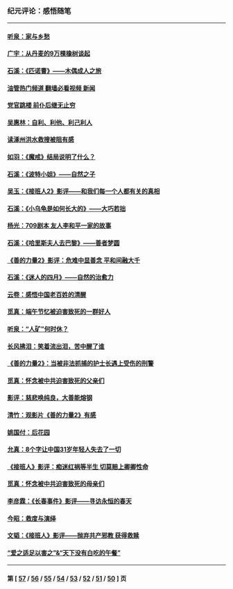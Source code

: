 ### 纪元评论：感悟随笔
---
#### [听泉：家与乡愁](../../pages/nsc1035/n14068482.md?09200330) 
#### [广宇：从丹麦的9万棵橡树谈起](../../pages/nsc1035/n14061428.md?09200330) 
#### [石溪：《匹诺曹》——木偶成人之旅](../../pages/nsc1035/n14061424.md?09200330) 
#### [油管热门频道 翻墙必看视频 新闻](ok?09200330)
#### [党官跳楼 前仆后继无止穷](../../pages/nsc1035/n14058175.md?09200330) 
#### [吴惠林：自利、利他、利己利人](../../pages/nsc1035/n14052459.md?09200330) 
#### [读涿州洪水救搜被阻有感](../../pages/nsc1035/n14049641.md?09200330) 
#### [如羽：《魔戒》结局说明了什么？](../../pages/nsc1035/n14048860.md?09200330) 
#### [石溪：《波特小姐》——自然之子](../../pages/nsc1035/n14048291.md?09200330) 
#### [吴玉：《接班人2》影评——和我们每一个人都有关的真相](../../pages/nsc1035/n14041114.md?09200330) 
#### [石溪：《小乌龟是如何长大的》——大巧若拙](../../pages/nsc1035/n14037479.md?09200330) 
#### [杨光：709剧本 友人李和平一家的故事](../../pages/nsc1035/n14032047.md?09200330) 
#### [石溪：《哈里斯夫人去巴黎》——善者梦圆](../../pages/nsc1035/n14031778.md?09200330) 
#### [《善的力量2》影评：危难中显善念 平和间融大千](../../pages/nsc1035/n14028390.md?09200330) 
#### [石溪：《迷人的四月》——自然的治愈力](../../pages/nsc1035/n14027049.md?09200330) 
#### [云卷：感悟中国老百姓的清醒](../../pages/nsc1035/n14025152.md?09200330) 
#### [觅真：端午节忆被迫害致死的一群好人](../../pages/nsc1035/n14020985.md?09200330) 
#### [听泉：“人矿”何时休？](../../pages/nsc1035/n14016609.md?09200330) 
#### [长风拂泪：笑着流出泪，苦中醒了谁](../../pages/nsc1035/n14016469.md?09200330) 
#### [《善的力量2》：当被非法抓捕的护士长遇上受伤的刑警](../../pages/nsc1035/n14015561.md?09200330) 
#### [觅真：怀念被中共迫害致死的父亲们](../../pages/nsc1035/n14014258.md?09200330) 
#### [影评：慈悲唤纯良，大善能熔钢](../../pages/nsc1035/n14010867.md?09200330) 
#### [清竹：观影片《善的力量2》有感](../../pages/nsc1035/n14010015.md?09200330) 
#### [姚国付：后花园](../../pages/nsc1035/n14005301.md?09200330) 
#### [允真：8个字让中国31岁年轻人失去了一切](../../pages/nsc1035/n13999093.md?09200330) 
#### [《接班人》影评：痴迷红祸等半生 切莫赔上卿卿性命](../../pages/nsc1035/n13998676.md?09200330) 
#### [觅真：怀念被中共迫害致死的母亲们](../../pages/nsc1035/n13997271.md?09200330) 
#### [李彦霖：《长春事件》影评——寻访永恒的春天](../../pages/nsc1035/n13995112.md?09200330) 
#### [今昭：救度与演绎](../../pages/nsc1035/n13992670.md?09200330) 
#### [文韬：《接班人》影评——抛弃共产邪教 获得救赎](../../pages/nsc1035/n13990160.md?09200330) 
#### [“爱之适足以害之”&“天下没有白吃的午餐”](../../pages/nsc1035/n13988391.md?09200330) 

---
#### 第 [ [57](./57.md?09200330) / [56](./56.md?09200330) / [55](./55.md?09200330) / [54](./54.md?09200330) / [53](./53.md?09200330) / [52](./52.md?09200330) / [51](./51.md?09200330) / [50](./50.md?09200330) ] 页
